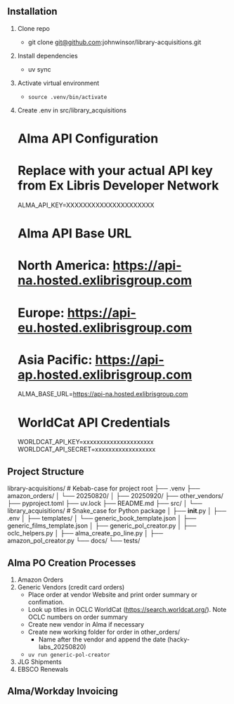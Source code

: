 ## Installation

1. Clone repo
   - git clone git@github.com:johnwinsor/library-acquisitions.git
2. Install dependencies
   - uv sync
3. Activate virtual environment
   - `source .venv/bin/activate`
4. Create .env in src/library_acquisitions
    # Alma API Configuration
    # Replace with your actual API key from Ex Libris Developer Network
    ALMA_API_KEY=XXXXXXXXXXXXXXXXXXXXX

    # Alma API Base URL 
    # North America: https://api-na.hosted.exlibrisgroup.com
    # Europe: https://api-eu.hosted.exlibrisgroup.com  
    # Asia Pacific: https://api-ap.hosted.exlibrisgroup.com
    ALMA_BASE_URL=https://api-na.hosted.exlibrisgroup.com

    # WorldCat API Credentials
    WORLDCAT_API_KEY=xxxxxxxxxxxxxxxxxxxxx
    WORLDCAT_API_SECRET=xxxxxxxxxxxxxxxxxx

## Project Structure

library-acquisitions/           # Kebab-case for project root
├── .venv
├── amazon_orders/
│   └── 20250820/
│   ├── 20250920/
├── other_vendors/
├── pyproject.toml
├── uv.lock
├── README.md
├── src/
│   └── library_acquisitions/   # Snake_case for Python package
│       ├── __init__.py
│       ├── .env
│       ├── templates/
│           └── generic_book_template.json
│           ├── generic_films_template.json
│       ├── generic_pol_creator.py
│       ├── oclc_helpers.py
│       ├── alma_create_po_line.py
│       ├── amazon_pol_creator.py
└── docs/
└── tests/

## Alma PO Creation Processes

1. Amazon Orders
2. Generic Vendors (credit card orders)
   - Place order at vendor Website and print order summary or confimation.
   - Look up titles in OCLC WorldCat (https://search.worldcat.org/). Note OCLC numbers on order summary
   - Create new vendor in Alma if necessary
   - Create new working folder for order in other_orders/
     - Name after the vendor and append the date (hacky-labs_20250820)
   - `uv run generic-pol-creator`
3. JLG Shipments
4. EBSCO Renewals

## Alma/Workday Invoicing